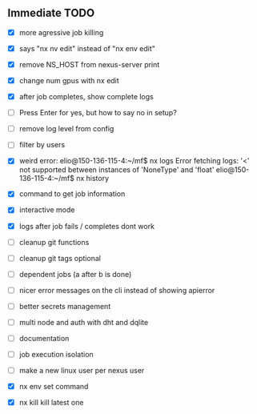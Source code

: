 ## Immediate TODO

- [x] more agressive job killing
- [x] says "nx nv edit" instead of "nx env edit"
- [x] remove NS_HOST from nexus-server print
- [x] change num gpus with nx edit
- [x] after job completes, show complete logs
- [ ] Press Enter for yes, but how to say no in setup?
- [ ] remove log level from config
- [ ] filter by users

- [x] weird error: elio@150-136-115-4:~/mf$ nx logs
Error fetching logs: '<' not supported between instances of 'NoneType' and 'float'
elio@150-136-115-4:~/mf$ nx history

- [x] command to get job information
- [x] interactive mode
- [x] logs after job fails / completes dont work
- [ ] cleanup git functions
- [ ] cleanup git tags optional
- [ ] dependent jobs (a after b is done)
- [ ] nicer error messages on the cli instead of showing apierror
- [ ] better secrets management
- [ ] multi node and auth with dht and dqlite
- [ ] documentation
- [ ] job execution isolation
- [ ] make a new linux user per nexus user
- [x] nx env set command
- [x] nx kill kill latest one
